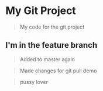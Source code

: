 # My Git Project

> My code for the git project

## I'm in the feature branch

> Added to master again

>Made changes for git pull demo

>pussy lover